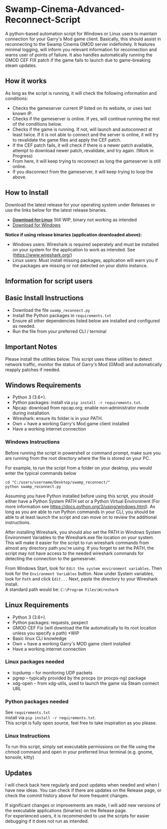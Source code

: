 # Swamp-Cinema-Advanced-Reconnect-Script
A python-based automation script for Windows or Linux users to maintain connection for your Garry's Mod game client. Basically, this should assist in reconnecting to the Swamp Cinema GMOD server indefinitely.
It features minimal logging, will inform you relevant information for reconnection and warns user of points of failure.
It also handles automatically running the GMOD CEF FIX patch if the game fails to launch due to game-breaking steam updates.

## How it works
As long as the script is running, it will check the following information and conditions:

- Checks the gameserver current IP listed on its website, or uses last known IP.
- Checks if the gameserver is online. If yes, will continue running the rest of the conditions below.
- Checks if the game is running. If not, will launch and autoconnect at least twice. If it is not able to connect and the server is online, it will try to revalidate the game files and apply the CEF patch.
- If the CEF patch fails, it will check if there is a newer patch available, attempt to download newer patch, revalidate, and try again. (Work in Progress)
- From here, it will keep trying to reconnect as long the gameserver is still online.
- If you disconnect from the gameserver, it will keep trying to loop the above.

## How to Install
Download the latest release for your operating system under Releases or use the links below for the latest release binaries.
- ~~[Download for Linux](https://github.com/n1c3c0d3/Swamp-Cinema-Advanced-Reconnect-Script/releases/download/v1.0.0-beta.01/swamp_reconnect.Linux)~~ Still WIP, binary not working as intended
- [Download for Windows](https://github.com/n1c3c0d3/Swamp-Cinema-Advanced-Reconnect-Script/releases/download/v1.0.0-beta.01/swamp_reconnect.exe)

**Notice if using release binaries (application downloaded above):** 
- Windows users: Wireshark is required seperately and must be installed on your system for the application to work as intended. See (https://www.wireshark.org/)
- Linux users: Must install missing packages, application will warn you if the packages are missing or not detected on your distro instance.

## Information for script users

## Basic Install Instructions
- Download the file `swamp_reconnect.py`
- Install the Python packages in `requirements.txt`
- Ensure all other dependencies listed below are installed and configured as needed.
- Run the file from your preferred CLI / terminal

## Important Notes
Please install the utilities below. This script uses these utilities to detect network traffic, monitor the status of Garry's Mod (GMod) and automatically reapply patches if needed.

## Windows Requirements
- Python 3 (3.6+).
- Python packages: install via `pip install -r requirements.txt`.
- Npcap: download from npcap.org; enable non‑administrator mode during installation.
- Wireshark: ensure its folder is in your PATH.
- Own + have a working Garry's Mod game client installed
- Have a working internet connection

### Windows Instructions
Before running the script in powershell or command prompt, make sure you are running from the root directory where the file is stored on your PC.  

For example, to run the script from a folder on your desktop, you would enter the typical commands below  

```pwsh
cd "C:/users/username/Desktop/swamp_reconnect/"
python swamp_reconnect.py
```

Assuming you have Python installed before using this script, you should either have a Python System PATH set or a Python Virtual Environment (For more information see https://docs.python.org/3/using/windows.html). As long as you are able to run Python commands in your CLI, you should be able to at least launch the script and can move on to review the additional instructions.  

After installing Wireshark, you should also set the PATH in Windows System Environment Variables to the Wireshark.exe file location on your system. This will make it easier for the script to run wireshark commands from almost any directory path you're using. If you forget to set the PATH, the script may not have access to the needed wireshark commands for detecting the connection to the gameserver.  

From Windows Start, look for `Edit the system environment variables`. Then look for the `Environment Variables` button. Now under System variables, look for `Path` and click `Edit...`     Next, paste the directory to your Wireshark install.  
A standard path would be: `C:\Program Files\Wireshark`    

## Linux Requirements
- Python 3 (3.6+).
- Python packages: requests, pexpect
- GMOD CEF Fix (will download the file automatically to its root location unless you specify a path) *WIP
- Basic linux CLI knowledge
- Own + have a working Garry's MOD game client installed
- Have a working internet connection

### Linux packages needed
- tcpdump – for monitoring UDP packets
- pgrep – typically provided by the procps (or procps-ng) package
- xdg-open – from xdg-utils, used to launch the game via Steam connect URL

### Python packages needed
See `requirements.txt`  
install via `pip install -r requirements.txt`.  
This script is fully open source, feel free to take inspiration as you please.  

### Linux Instructions
To run this script, simply set executable permissions on the file using the chmod command and open in your preferred linux terminal (e.g. gnome, konsole, kitty)

## Updates
I will check back here regularly and post updates when needed and when I have new ideas. You can check if there are updates on the Release page, or check the commit history above for more frequent changes.  

If significant changes or improvements are made, I will add new versions of the executable applications (binaries) on the Release page.  
For experienced users, it is recommended to use the scripts for easier debugging if it does not run as intended.  

